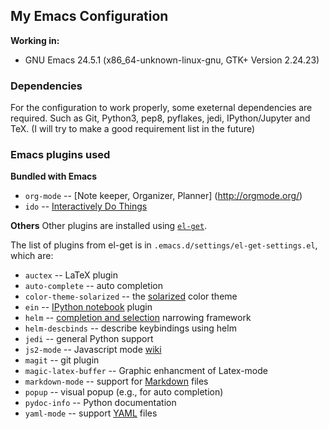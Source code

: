 ##  My Emacs Configuration

**Working in:**
* GNU Emacs 24.5.1 (x86_64-unknown-linux-gnu, GTK+ Version 2.24.23)

### Dependencies

For the configuration to work properly, some exeternal dependencies are required. Such as Git, Python3, pep8, pyflakes, jedi, IPython/Jupyter and TeX. (I will try to make a good requirement list in the future)

### Emacs plugins used

**Bundled with Emacs**
* `org-mode` -- [Note keeper, Organizer, Planner] (http://orgmode.org/)
* `ido` -- [Interactively Do Things](http://www.emacswiki.org/emacs/InteractivelyDoThings)

**Others**
Other plugins are installed using
[`el-get`](https://github.com/dimitri/el-get).

The list of plugins from el-get is in `.emacs.d/settings/el-get-settings.el`, which are:

* `auctex` -- LaTeX plugin
* `auto-complete` -- auto completion
* `color-theme-solarized` -- the [solarized](http://ethanschoonover.com/solarized) color theme
* `ein` -- [IPython notebook](http://ipython.org/notebook) plugin
* `helm` -- [completion and selection](https://github.com/emacs-helm/helm) narrowing framework
* `helm-descbinds` -- describe keybindings using helm
* `jedi` -- general Python support
* `js2-mode` -- Javascript mode [wiki](http://www.emacswiki.org/emacs/Js2Mode)
* `magit` -- git plugin
* `magic-latex-buffer` -- Graphic enhancment of Latex-mode
* `markdown-mode` -- support for [Markdown](http://daringfireball.net/projects/markdown/) files
* `popup` -- visual popup (e.g., for auto completion)
* `pydoc-info` -- Python documentation
* `yaml-mode` -- support [YAML](https://github.com/yoshiki/yaml-mode) files
